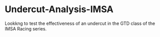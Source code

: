 # Undercut-Analysis-IMSA
Lookkng to test the effectiveness of an undercut in the GTD class of the IMSA Racing series.
